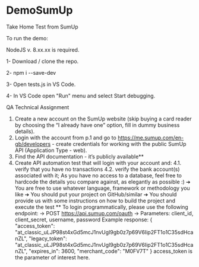 # DemoSumUp
Take Home Test from SumUp


To run the demo:

NodeJS v. 8.xx.xx is required. 

1- Download / clone the repo.

2- npm i --save-dev

3- Open tests.js in VS Code.

4- In VS Code open "Run" menu and select Start debugging.


QA Technical Assignment

1. Create a new account on the SumUp website (skip buying a card reader by
choosing the “I already have one” option, fill in dummy business details).
2. Login with the account from p.1 and go to
https://me.sumup.com/en-gb/developers - create credentials for working with
the public SumUp API (Application Type - web).
3. Find the API documentation - it’s publicly available**
4. Create API automation test that will login with your account and:
4.1. verify that you have no transactions
4.2. verify the bank account(s) associated with it; As you have no access to a
database, feel free to hardcode the details you compare against, as
elegantly as possible :)
➔ You are free to use whatever language, framework or methodology you
like
➔ You should put your project on GitHub/similar
➔ You should provide us with some instructions on how to build the
project and execute the test
** To login programmatically, please use the following endpoint:
-> POST https://api.sumup.com/oauth
-> Parameters: client_id, client_secret, username, password
Example response:
{
"access_token":
"at_classic_uLJP98st4xGd5mcJ1nvUgI9gb0z7p69V6Iip2FT1o1C35sdHcanZL",
"legacy_token":
"at_classic_uLJP98st4xGd5mcJ1nvUgI9gb0z7p69V6Iip2FT1o1C35sdHcanZL",
"expires_in": 3600,
"merchant_code": "M0FV7T"
}
access_token is the parameter of interest here.

